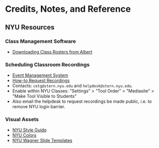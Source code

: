 # Credits, Notes, and Reference

## NYU Resources

### Class Management Software

  + [Downloading Class Rosters from Albert](https://sis.portal.nyu.edu/psp/ihprod/EMPLOYEE/EMPL/h/?tab=IS_FSA_TAB)

### Scheduling Classroom Recordings

  + [Event Management System](https://virtualems.stern.nyu.edu/)
  + [How-to Request Recordings](http://www.nyu.edu/servicelink/KB0013493)
  + Contacts: `cetg@stern.nyu.edu` and `helpdesk@stern.nyu.edu`.
  + Enable within NYU Classes: "Settings" > "Tool Order" > "Mediasite" > "Make Tool Visible to Students"
  + Also email the helpdesk to request recordings be made public, i.e. to remove NYU login barrier.



### Visual Assets

  + [NYU Style Guide](https://www.nyu.edu/employees/resources-and-services/media-and-communications/styleguide/downloads.html)
  + [NYU Colors](https://www.nyu.edu/content/dam/nyu/advertisePublications/documents/standards/ReadyMadeColorPalettes_121214.pdf)
  + [NYU Wagner Slide Templates](https://wagner.nyu.edu/portal/faculty-staff/restricted/OEA/templates)

